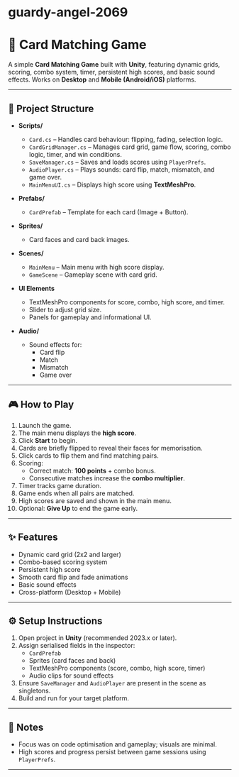 # guardy-angel-2069

# 🎴 Card Matching Game

A simple **Card Matching Game** built with **Unity**, featuring dynamic grids, scoring, combo system, timer, persistent high scores, and basic sound effects. Works on **Desktop** and **Mobile (Android/iOS)** platforms.

---

## 📂 Project Structure

- **Scripts/**
  - `Card.cs` – Handles card behaviour: flipping, fading, selection logic.
  - `CardGridManager.cs` – Manages card grid, game flow, scoring, combo logic, timer, and win conditions.
  - `SaveManager.cs` – Saves and loads scores using `PlayerPrefs`.
  - `AudioPlayer.cs` – Plays sounds: card flip, match, mismatch, and game over.
  - `MainMenuUI.cs` – Displays high score using **TextMeshPro**.

- **Prefabs/**
  - `CardPrefab` – Template for each card (Image + Button).

- **Sprites/**
  - Card faces and card back images.

- **Scenes/**
  - `MainMenu` – Main menu with high score display.
  - `GameScene` – Gameplay scene with card grid.

- **UI Elements**
  - TextMeshPro components for score, combo, high score, and timer.
  - Slider to adjust grid size.
  - Panels for gameplay and informational UI.

- **Audio/**
  - Sound effects for:
    - Card flip
    - Match
    - Mismatch
    - Game over

---

## 🎮 How to Play

1. Launch the game.
2. The main menu displays the **high score**.
3. Click **Start** to begin.
4. Cards are briefly flipped to reveal their faces for memorisation.
5. Click cards to flip them and find matching pairs.
6. Scoring:
   - Correct match: **100 points** + combo bonus.
   - Consecutive matches increase the **combo multiplier**.
7. Timer tracks game duration.
8. Game ends when all pairs are matched.
9. High scores are saved and shown in the main menu.
10. Optional: **Give Up** to end the game early.

---

## ✨ Features

- Dynamic card grid (2x2 and larger)
- Combo-based scoring system
- Persistent high score
- Smooth card flip and fade animations
- Basic sound effects
- Cross-platform (Desktop + Mobile)

---

## ⚙️ Setup Instructions

1. Open project in **Unity** (recommended 2023.x or later).
2. Assign serialised fields in the inspector:
   - `CardPrefab`
   - Sprites (card faces and back)
   - TextMeshPro components (score, combo, high score, timer)
   - Audio clips for sound effects
3. Ensure `SaveManager` and `AudioPlayer` are present in the scene as singletons.
4. Build and run for your target platform.

---

## 📌 Notes

- Focus was on code optimisation and gameplay; visuals are minimal.
- High scores and progress persist between game sessions using `PlayerPrefs`.

---


